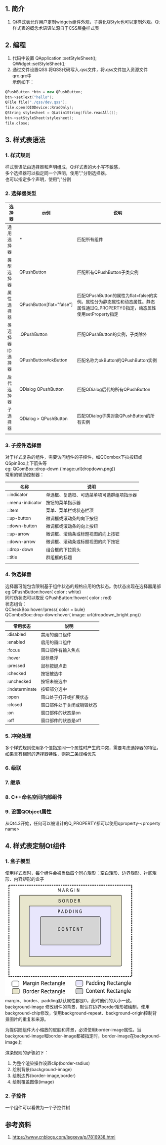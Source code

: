 ## 1. 简介
1. Qt样式表允许用户定制widgets组件外观，子类化QStyle也可以定制外观。Qt样式表的概念术语语法源自于CSS层叠样式表

## 2. 编程
1. 代码中设置
QApplication::setStyleSheet();  
QWidget::setStyleSheet();
2. 通过文件设置QSS 
将QSS代码写入.qss文件，将.qss文件加入资源文件qrc.qrc中  
示例如下：
````C++
QPushButton *btn = new QPushButton;
btn->setText("hello");
QFile file("./qss/dev.qss");
file.open(QIODevice::RradOnly);
QString stylesheet = QLatin1String(file.readAll());
btn->setStyleSheet(stylesheet);
file.close;
````

## 3. 样式表语法
### 1. 样式规则
样式表语法由选择器和声明组成，Qt样式表的大小写不敏感，  
多个选择器可以指定同一个声明，使用","分割选择器。   
也可以指定多个声明，使用";"分割

### 2. 选择器类型

| 选择器 | 示例 | 说明 |
| ------ | ------| ------ |
| 通用选择器 | * | 匹配所有组件 |
| 类型选择器 | QPushButton | 匹配所有QPushButton子类实例|
| 属性选择器 | QPushButton[flat="false"] | 匹配QPushButton的属性为flat=false的实例。属性分为静态属性和动态属性。静态属性通过Q_PROPERTY()指定，动态属性使用setProperty指定 |
| 类选择器 | .QPushButton | 匹配QPushButton的实例，子类除外 |
| ID选择器 | QPushButton#okButton | 匹配名称为okButton的QPushButton实例 |
| 后代选择器 | QDialog QPushButton | 匹配QDialog后代的所有QPushButton |
| 子选择器 | QDialog > QPushButton | 匹配QDialog子类对象QPushButton的所有实例 |
| | |

### 3. 子控件选择器
对于样式复杂的组件，需要访问组件的子控件，如QCombox下拉按钮或QSpinBox上下箭头等  
eg: QComBox::drop-down {image:url(dropdown.png)}  
常用的辅助控制器：

| 名称 | 说明 |
| ------ | ------ |
| ::indicator | 单选框、复选框、可选菜单项可选群组项指示器 |
| ::menu-indicator | 按钮的菜单指示器 |
| ::item | 菜单、菜单栏或状态栏项 |
| ::up-button | 微调框或滚动条的向下按钮 |
| ::down-button | 微调框或滚动条的向上按钮 |
| ::up-arrow | 微调框、滚动条或标题视图的向上按钮 |
| ::down-arrow | 微调框、滚动条或标题视图的向下按钮 |
| ::drop-down | 组合框的下拉箭头 |
| ::title | 群组框的标题 |
| | |

### 4. 伪选择器
选择器可能包含限制基于组件状态的规格应用的伪状态。伪状态出现在选择器尾部  
eg QPushButton:hover{ color : white}  
同时伪状态可以取反 QPushButton:!hover{ color : red}  
状态组合：  
QCheckBox:hover:!press{ color = bule}  
QComboBox::drop-down:hover{ image: url(dropdown_bright.png)}  

| 常用状态 | 说明 |
|------ | ------- |
| :disabled | 禁用的窗口组件 |
| :enabled | 启用的窗口组件 |
| :focus | 窗口部件有输入焦点 |
| :hover | 鼠标悬浮 |
| :pressed | 鼠标按键点击 |
| :checked | 按钮被选中 |
| :unchecked | 按钮未被选中 |
| :indeterminate | 按钮部分选中 |
| :open | 窗口处于打开或扩展状态 |
| :closed | 窗口部件处于关闭或销毁状态 |
| :on | 窗口部件的状态是on |
| :off | 窗口部件的状态是off |

### 5. 冲突处理
多个样式规则使用多个值指定同一个属性时产生的冲突，需要考虑选择器的特征。  
如果具有相同的选择器特性，则第二条规格优先

### 6. 级联

### 7. 继承

### 8. C++命名空间内部组件

### 9. 设置QObject属性
从Qt4.3开始，任何可以被设计的Q_PROPERTY都可以使用qproperty-\<property name>

## 4. 样式表定制Qt组件
### 1. 盒子模型
使用样式表时，每个组件会被当做四个同心矩形：空白矩形、边界矩形、衬底矩形、内容矩形的盒子  
![](./Qt样式表/盒子模型.png)  
margin、border、padding默认属性都是0，此时他们的大小一致。  
background-image 修改组件的背景，默认在边界border矩形被绘制，使用background-chip修改，使用background-repeat、background-origin控制背景图片的重复和来源。  

为提供随组件大小缩放的皮肤和背景，必须使用border-image属性。当background-image和border-image都被指定时，border-image在background-image上

渲染规则的步骤如下：
1. 为整个渲染操作设置clip(border-radius)
2. 绘制背景(background-image)
3. 绘制边界(border-image,border)
4. 绘制覆盖图像(image)

### 2. 子控件
一个组件可以看做为一个子控件树


## 参考资料
1. https://www.cnblogs.com/lsgxeva/p/7816938.html